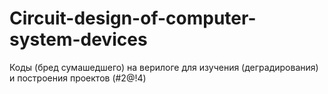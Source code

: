 # Circuit-design-of-computer-system-devices
Коды (бред сумашедшего) на верилоге для изучения (деградирования) и построения проектов (#2@!4)
